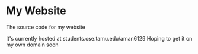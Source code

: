 My Website
=========

The source code for my website

It's currently hosted at students.cse.tamu.edu/aman6129
Hoping to get it on my own domain soon
